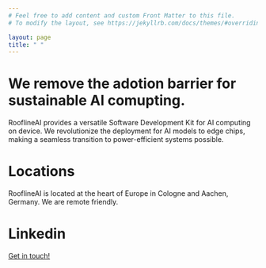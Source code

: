 ```yaml
---
# Feel free to add content and custom Front Matter to this file.
# To modify the layout, see https://jekyllrb.com/docs/themes/#overriding-theme-defaults

layout: page
title: " "
---
```


# We remove the adotion barrier for sustainable AI comupting.

RooflineAI provides a versatile Software Development Kit for AI computing on device. We revolutionize the deployment for AI models to edge chips, making a seamless transition to power-efficient systems possible. 

# Locations
RooflineAI is located at the heart of Europe in Cologne and Aachen, Germany. We are remote friendly.

# Linkedin
[Get in touch!](https://www.linkedin.com/company/rooflineai/)
